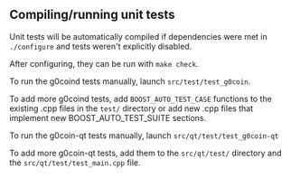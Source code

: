 Compiling/running unit tests
------------------------------------

Unit tests will be automatically compiled if dependencies were met in `./configure`
and tests weren't explicitly disabled.

After configuring, they can be run with `make check`.

To run the g0coind tests manually, launch `src/test/test_g0coin`.

To add more g0coind tests, add `BOOST_AUTO_TEST_CASE` functions to the existing
.cpp files in the `test/` directory or add new .cpp files that
implement new BOOST_AUTO_TEST_SUITE sections.

To run the g0coin-qt tests manually, launch `src/qt/test/test_g0coin-qt`

To add more g0coin-qt tests, add them to the `src/qt/test/` directory and
the `src/qt/test/test_main.cpp` file.
